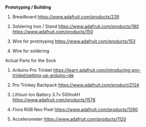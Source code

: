 <b>Prototyping / Building</b>

1. Breadboard
https://www.adafruit.com/products/239

2. Soldering Iron / Stand
https://www.adafruit.com/products/180
https://www.adafruit.com/products/150

3. Wire for prototyping
https://www.adafruit.com/products/153

4. Wire for soldering

Actual Parts for the Sock

1. Arduino Pro Trinket
https://learn.adafruit.com/introducing-pro-trinket/setting-up-arduino-ide

2. Pro Trinkey Backpack
https://www.adafruit.com/product/2124

3. Lithium Ion Battery 3.7v 500mAH
https://www.adafruit.com/products/1578

4. Flora RGB Neo Pixel
https://www.adafruit.com/products/1260

5. Accelerometer
https://www.adafruit.com/products/1120
